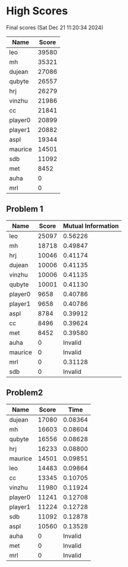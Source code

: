 # High Scores
Final scores (Sat Dec 21 11:20:34 2024)

|  Name | Score |
| -- | -- |
| leo | 39580 |
| mh | 35321 |
| dujean | 27086 |
| qubyte | 26557 |
| hrj | 26279 |
| vinzhu | 21986 |
| cc | 21841 |
| player0 | 20899 |
| player1 | 20882 |
| aspl | 19344 |
| maurice | 14501 |
| sdb | 11092 |
| met | 8452 |
| auha | 0 |
| mrl | 0 |

## Problem 1
|  Name | Score | Mutual Information |
| -- | -- | -- |
| leo | 25097 |  0.56226  |
| mh | 18718 |  0.49847  |
| hrj | 10046 |  0.41174  |
| dujean | 10006 |  0.41135  |
| vinzhu | 10006 |  0.41135  |
| qubyte | 10001 |  0.41130  |
| player0 | 9658 |  0.40786  |
| player1 | 9658 |  0.40786  |
| aspl | 8784 |  0.39912  |
| cc | 8496 |  0.39624  |
| met | 8452 |  0.39580  |
| auha | 0 |  Invalid  |
| maurice | 0 |  Invalid  |
| mrl | 0 |  0.31128  |
| sdb | 0 |  Invalid  |

## Problem2
|  Name | Score | Time |
| -- | -- | -- |
| dujean | 17080 |  0.08364  |
| mh | 16603 |  0.08604  |
| qubyte | 16556 |  0.08628  |
| hrj | 16233 |  0.08800  |
| maurice | 14501 |  0.09851  |
| leo | 14483 |  0.09864  |
| cc | 13345 |  0.10705  |
| vinzhu | 11980 |  0.11924  |
| player0 | 11241 |  0.12708  |
| player1 | 11224 |  0.12728  |
| sdb | 11092 |  0.12878  |
| aspl | 10560 |  0.13528  |
| auha | 0 |  Invalid  |
| met | 0 |  Invalid  |
| mrl | 0 |  Invalid  |

